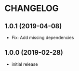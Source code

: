 # CHANGELOG

## 1.0.1 (2019-04-08)

- Fix: Add missing dependencies

## 1.0.0 (2019-02-28)

- initial release
